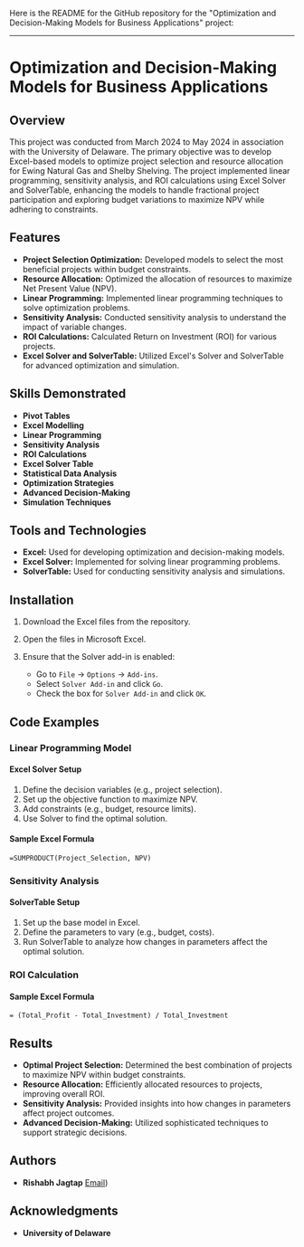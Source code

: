 Here is the README for the GitHub repository for the "Optimization and Decision-Making Models for Business Applications" project:

---

# Optimization and Decision-Making Models for Business Applications

## Overview

This project was conducted from March 2024 to May 2024 in association with the University of Delaware. The primary objective was to develop Excel-based models to optimize project selection and resource allocation for Ewing Natural Gas and Shelby Shelving. The project implemented linear programming, sensitivity analysis, and ROI calculations using Excel Solver and SolverTable, enhancing the models to handle fractional project participation and exploring budget variations to maximize NPV while adhering to constraints.

## Features

- **Project Selection Optimization:** Developed models to select the most beneficial projects within budget constraints.
- **Resource Allocation:** Optimized the allocation of resources to maximize Net Present Value (NPV).
- **Linear Programming:** Implemented linear programming techniques to solve optimization problems.
- **Sensitivity Analysis:** Conducted sensitivity analysis to understand the impact of variable changes.
- **ROI Calculations:** Calculated Return on Investment (ROI) for various projects.
- **Excel Solver and SolverTable:** Utilized Excel's Solver and SolverTable for advanced optimization and simulation.

## Skills Demonstrated

- **Pivot Tables**
- **Excel Modelling**
- **Linear Programming**
- **Sensitivity Analysis**
- **ROI Calculations**
- **Excel Solver Table**
- **Statistical Data Analysis**
- **Optimization Strategies**
- **Advanced Decision-Making**
- **Simulation Techniques**

## Tools and Technologies

- **Excel:** Used for developing optimization and decision-making models.
- **Excel Solver:** Implemented for solving linear programming problems.
- **SolverTable:** Used for conducting sensitivity analysis and simulations.

## Installation

1. Download the Excel files from the repository.

2. Open the files in Microsoft Excel.

3. Ensure that the Solver add-in is enabled:
   - Go to `File` -> `Options` -> `Add-ins`.
   - Select `Solver Add-in` and click `Go`.
   - Check the box for `Solver Add-in` and click `OK`.

## Code Examples

### Linear Programming Model

#### Excel Solver Setup
1. Define the decision variables (e.g., project selection).
2. Set up the objective function to maximize NPV.
3. Add constraints (e.g., budget, resource limits).
4. Use Solver to find the optimal solution.

#### Sample Excel Formula
```excel
=SUMPRODUCT(Project_Selection, NPV)
```

### Sensitivity Analysis

#### SolverTable Setup
1. Set up the base model in Excel.
2. Define the parameters to vary (e.g., budget, costs).
3. Run SolverTable to analyze how changes in parameters affect the optimal solution.

### ROI Calculation

#### Sample Excel Formula
```excel
= (Total_Profit - Total_Investment) / Total_Investment
```


## Results

- **Optimal Project Selection:** Determined the best combination of projects to maximize NPV within budget constraints.
- **Resource Allocation:** Efficiently allocated resources to projects, improving overall ROI.
- **Sensitivity Analysis:** Provided insights into how changes in parameters affect project outcomes.
- **Advanced Decision-Making:** Utilized sophisticated techniques to support strategic decisions.

## Authors

- **Rishabh Jagtap**  [Email](mailto:rjagtap.1999@gmail.com))

## Acknowledgments

- **University of Delaware**
